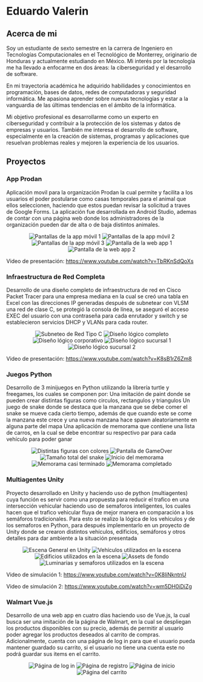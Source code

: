 # Eduardo Valerin

## Acerca de mi
Soy un estudiante de sexto semestre en la carrera de Ingeniero en Tecnologías Computacionales en el Tecnológico de Monterrey, originario de Honduras y actualmente estudiando en México. Mi interés por la tecnología me ha llevado a enfocarme en dos áreas: la ciberseguridad y el desarrollo de software.

En mi trayectoria académica he adquirido habilidades y conocimientos en programación, bases de datos, redes de computadoras y seguridad informática. Me apasiona aprender sobre nuevas tecnologías y estar a la vanguardia de las últimas tendencias en el ámbito de la informática.

Mi objetivo profesional es desarrollarme como un experto en ciberseguridad y contribuir a la protección de los sistemas y datos de empresas y usuarios. También me interesa el desarrollo de software, especialmente en la creación de sistemas, programas y aplicaciones que resuelvan problemas reales y mejoren la experiencia de los usuarios.


## Proyectos
### App Prodan
Aplicación movil para la organización Prodan la cual permite y facilita a los usuarios el poder postularse como casas temporales para el animal que ellos seleccionen, haciendo que estos puedan revisar la solicitud a traves de Google Forms. La aplicación fue desarrollada en Android Studio, ademas de contar con una página web donde los administradores de la organización pueden dar de alta o de baja distintos animales.

<p align="center">
  <img src="Imagenes/ProdanPantallas1.png" alt="Pantallas de la app móvil 1">
  <img src="Imagenes/ProdanPantallas2.png" alt="Pantallas de la app móvil 2">
  <img src="Imagenes/ProdanPantallas3.png" alt="Pantallas de la app móvil 3">
  <img src="Imagenes/ProdanPantallas4.png" alt="Pantalla de la web app 1">
  <img src="Imagenes/ProdanPantallas5.png" alt="Pantalla de la web app 2">
</p>

Video de presentación: https://www.youtube.com/watch?v=TbRKnSdQoXs

### Infraestructura de Red Completa
Desarrollo de una diseño completo de infraestructura de red en Cisco Packet Tracer para una empresa mediana en la cual se creó una tabla en Excel con las direcciones IP generadas después de subnetear con VLSM una red de clase C, se protegió la consola de línea, se aseguró el acceso EXEC del usuario con una contraseña para cada enrutador y switch y se establecieron servicios DHCP y VLANs para cada router.

<p align="center">
  <img src="Imagenes/Redes1.png" alt="Subneteo de Red Tipo C">
  <img src="Imagenes/Redes2.png" alt="Diseño lógico completo">
  <img src="Imagenes/Redes3.png" alt="Diseño lógico corporativo">
  <img src="Imagenes/Redes4.png" alt="Diseño lógico sucursal 1">
  <img src="Imagenes/Redes5.png" alt="Diseño lógico sucursal 2">
</p>

Video de presentación: https://www.youtube.com/watch?v=K8sB1rZ6Zm8

### Juegos Python
Desarrollo de 3 minijuegos en Python utilizando la librería turtle y freegames, los cuales se componen por:
Una imitación de paint donde se pueden crear distintas figuras como circulos, rectangulos y triangulos
Un juego de snake donde se destaca que la manzana que se debe comer el snake se mueve cada cierto tiempo, además de que cuando este se come la manzana este crece y una nueva manzana hace spawn aleatoriamente en alguna parte del mapa
Una aplicación de memorama que contiene una lista de carros, en la cual se debe encontrar su respectivo par para cada vehículo para poder ganar

<p align="center">
  <img src="Imagenes/Paint.png" alt="Distintas figuras con colores">
  <img src="Imagenes/Snake1.png" alt="Pantalla de GameOver">
  <img src="Imagenes/Snake2.png" alt="Tamaño total del snake">
  <img src="Imagenes/Memorama1.png" alt="Inicio del memorama">
  <img src="Imagenes/Memorama2.png" alt="Memorama casi terminado">
  <img src="Imagenes/Memorama3.png" alt="Memorama completado">
</p>

### Multiagentes Unity
Proyecto desarrollado en Unity y haciendo uso de python (multiagentes) cuya función es servir como una propuesta para reducir el trafico en una intersección vehicular haciendo uso de semaforos inteligentes, los cuales hacen que el trafico vehicular fluya de mejor manera en comparación a los semáforos tradicionales. Para esto se realizo la lógica de los vehículos y de los semaforos en Python, para después implementarlo en un proyecto de Unity donde se crearon distintos vehículos, edificios, semáforos y otros detalles para dar ambiente a la situación presentada

<p align="center">
  <img src="Imagenes/Multiagentes1.png" alt="Escena General en Unity">
  <img src="Imagenes/Multiagentes2.png" alt="Vehículos utilizados en la escena">
  <img src="Imagenes/Multiagentes3.png" alt="Edificios utilizados en la escena">
  <img src="Imagenes/Multiagentes4.png" alt="Assets de fondo">
  <img src="Imagenes/Multiagentes5.png" alt="Luminarias y semaforos utilizados en la escena">
</p>

Video de simulación 1: https://www.youtube.com/watch?v=0K8liNkntnU

Video de simulación 2: https://www.youtube.com/watch?v=wm5DH0iDiZg

### Walmart Vue.js
Desarrollo de una web app en cuatro días haciendo uso de Vue.js, la cual busca ser una imitación de la página de Walmart, en la cual se despliegan los productos disponibles con su precio, además de permitir al usuario poder agregar los productos deseados al carrito de compras. Adicionalmente, cuenta con una página de log in para que el usuario pueda mantener guardado su carrito, si el usuario no tiene una cuenta este no podrá guardar sus items en el carrito.
<p align="center">
  <img src="Imagenes/Walmart1.png" alt="Página de log in">
  <img src="Imagenes/Walmart4.png" alt="Página de registro">
  <img src="Imagenes/Walmart2.png" alt="Página de inicio">
  <img src="Imagenes/Walmart3.png" alt="Página del carrito">
</p>
